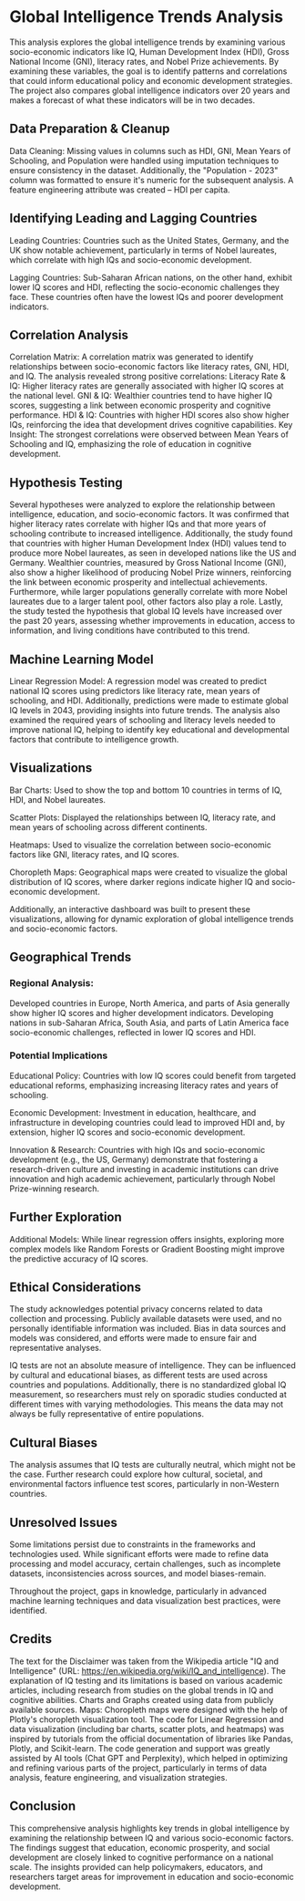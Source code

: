 # Global Intelligence Trends Analysis
This analysis explores the global intelligence trends by examining various socio-economic indicators like IQ, Human Development Index (HDI), Gross National Income (GNI), literacy rates, and Nobel Prize achievements. By examining these variables, the goal is to identify patterns and correlations that could inform educational policy and economic development strategies. The project also compares global intelligence indicators over 20 years and makes a forecast of what these indicators will be in two decades.

## Data Preparation & Cleanup
Data Cleaning: Missing values in columns such as HDI, GNI, Mean Years of Schooling, and Population were handled using imputation techniques to ensure consistency in the dataset. Additionally, the "Population - 2023" column was formatted to ensure it's numeric for the subsequent analysis. A feature engineering attribute was created – HDI per capita.

## Identifying Leading and Lagging Countries
Leading Countries: Countries such as the United States, Germany, and the UK show notable achievement, particularly in terms of Nobel laureates, which correlate with high IQs and socio-economic development.

Lagging Countries: Sub-Saharan African nations, on the other hand, exhibit lower IQ scores and HDI, reflecting the socio-economic challenges they face. These countries often have the lowest IQs and poorer development indicators.

## Correlation Analysis
Correlation Matrix: A correlation matrix was generated to identify relationships between socio-economic factors like literacy rates, GNI, HDI, and IQ. The analysis revealed strong positive correlations:
Literacy Rate & IQ: Higher literacy rates are generally associated with higher IQ scores at the national level.
GNI & IQ: Wealthier countries tend to have higher IQ scores, suggesting a link between economic prosperity and cognitive performance.
HDI & IQ: Countries with higher HDI scores also show higher IQs, reinforcing the idea that development drives cognitive capabilities.
Key Insight: The strongest correlations were observed between Mean Years of Schooling and IQ, emphasizing the role of education in cognitive development.

## Hypothesis Testing
Several hypotheses were analyzed to explore the relationship between intelligence, education, and socio-economic factors. It was confirmed that higher literacy rates correlate with higher IQs and that more years of schooling contribute to increased intelligence. Additionally, the study found that countries with higher Human Development Index (HDI) values tend to produce more Nobel laureates, as seen in developed nations like the US and Germany. Wealthier countries, measured by Gross National Income (GNI), also show a higher likelihood of producing Nobel Prize winners, reinforcing the link between economic prosperity and intellectual achievements. Furthermore, while larger populations generally correlate with more Nobel laureates due to a larger talent pool, other factors also play a role. Lastly, the study tested the hypothesis that global IQ levels have increased over the past 20 years, assessing whether improvements in education, access to information, and living conditions have contributed to this trend.

## Machine Learning Model
Linear Regression Model: A regression model was created to predict national IQ scores using predictors like literacy rate, mean years of schooling, and HDI. Additionally, predictions were made to estimate global IQ levels in 2043, providing insights into future trends. The analysis also examined the required years of schooling and literacy levels needed to improve national IQ, helping to identify key educational and developmental factors that contribute to intelligence growth.

## Visualizations
Bar Charts: Used to show the top and bottom 10 countries in terms of IQ, HDI, and Nobel laureates.

Scatter Plots: Displayed the relationships between IQ, literacy rate, and mean years of schooling across different continents.

Heatmaps: Used to visualize the correlation between socio-economic factors like GNI, literacy rates, and IQ scores.

Choropleth Maps: Geographical maps were created to visualize the global distribution of IQ scores, where darker regions indicate higher IQ and socio-economic development.

Additionally, an interactive dashboard was built to present these visualizations, allowing for dynamic exploration of global intelligence trends and socio-economic factors.

## Geographical Trends
### Regional Analysis:
Developed countries in Europe, North America, and parts of Asia generally show higher IQ scores and higher development indicators.
Developing nations in sub-Saharan Africa, South Asia, and parts of Latin America face socio-economic challenges, reflected in lower IQ scores and HDI.
### Potential Implications
Educational Policy: Countries with low IQ scores could benefit from targeted educational reforms, emphasizing increasing literacy rates and years of schooling.

Economic Development: Investment in education, healthcare, and infrastructure in developing countries could lead to improved HDI and, by extension, higher IQ scores and socio-economic development.

Innovation & Research: Countries with high IQs and socio-economic development (e.g., the US, Germany) demonstrate that fostering a research-driven culture and investing in academic institutions can drive innovation and high academic achievement, particularly through Nobel Prize-winning research.

## Further Exploration
Additional Models: While linear regression offers insights, exploring more complex models like Random Forests or Gradient Boosting might improve the predictive accuracy of IQ scores.

## Ethical Considerations
The study acknowledges potential privacy concerns related to data collection and processing. Publicly available datasets were used, and no personally identifiable information was included. Bias in data sources and models was considered, and efforts were made to ensure fair and representative analyses.

IQ tests are not an absolute measure of intelligence. They can be influenced by cultural and educational biases, as different tests are used across countries and populations. Additionally, there is no standardized global IQ measurement, so researchers must rely on sporadic studies conducted at different times with varying methodologies. This means the data may not always be fully representative of entire populations. 

## Cultural Biases
The analysis assumes that IQ tests are culturally neutral, which might not be the case. Further research could explore how cultural, societal, and environmental factors influence test scores, particularly in non-Western countries.

## Unresolved Issues
Some limitations persist due to constraints in the frameworks and technologies used. While significant efforts were made to refine data processing and model accuracy, certain challenges, such as incomplete datasets, inconsistencies across sources, and model biases-remain. 

Throughout the project, gaps in knowledge, particularly in advanced machine learning techniques and data visualization best practices, were identified.

## Credits
The text for the Disclaimer was taken from the Wikipedia article "IQ and Intelligence" (URL: https://en.wikipedia.org/wiki/IQ_and_intelligence).
The explanation of IQ testing and its limitations is based on various academic articles, including research from studies on the global trends in IQ and cognitive abilities. 
Charts and Graphs created using data from publicly available sources. 
Maps: Choropleth maps were designed with the help of Plotly's choropleth visualization tool.
The code for Linear Regression and data visualization (including bar charts, scatter plots, and heatmaps) was inspired by tutorials from the official documentation of libraries like Pandas, Plotly, and Scikit-learn.
The code generation and support was greatly assisted by AI tools (Chat GPT and Perplexity), which helped in optimizing and refining various parts of the project, particularly in terms of data analysis, feature engineering, and visualization strategies.

## Conclusion
This comprehensive analysis highlights key trends in global intelligence by examining the relationship between IQ and various socio-economic factors. The findings suggest that education, economic prosperity, and social development are closely linked to cognitive performance on a national scale. The insights provided can help policymakers, educators, and researchers target areas for improvement in education and socio-economic development.
